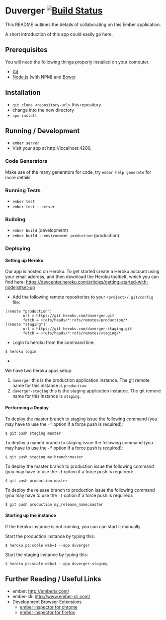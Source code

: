 # Duverger [![Build Status](https://travis-ci.org/habdelra/duverger.svg?branch=master)](https://travis-ci.org/habdelra/duverger)

This README outlines the details of collaborating on this Ember application.

A short introduction of this app could easily go here.

## Prerequisites

You will need the following things properly installed on your computer.

* [Git](http://git-scm.com/)
* [Node.js](http://nodejs.org/) (with NPM) and [Bower](http://bower.io/)

## Installation

* `git clone <repository-url>` this repository
* change into the new directory
* `npm install`

## Running / Development

* `ember server`
* Visit your app at http://localhost:4200.

### Code Generators

Make use of the many generators for code, try `ember help generate` for more details

### Running Tests

* `ember test`
* `ember test --server`

### Building

* `ember build` (development)
* `ember build --environment production` (production)

### Deploying

#### Setting up Heroku
Our app is hosted on Heroku. To get started create a Heroku account using your email address, and then download the Heroku toolbelt, which you can find here: https://devcenter.heroku.com/articles/getting-started-with-nodejs#set-up
* Add the following remote repositories to your `<project>/.git/config` file:
```
[remote "production"]
        url = https://git.heroku.com/duverger.git
        fetch = +refs/heads/*:refs/remotes/production/*
[remote "staging"]
        url = https://git.heroku.com/duverger-staging.git
        fetch = +refs/heads/*:refs/remotes/staging/*
 ```

* Login to heroku from the command line: 
```
$ heroku login
```
* 

We have two heroku apps setup:
1. `duverger` this is the production application instance. The git remote name for this instance is `production`.
2. `duverger-staging` this is the staging application instance. The git remove name for this instance is `staging`.

#### Performing a Deploy
To deploy the master branch to staging issue the following command (you may have to use the `-f` option if a force push is required):
```
$ git push staging master
```

To deploy a named branch to staging issue the following command (you may have to use the `-f` option if a force push is required):
```
$ git push staging my-branch:master
```

To deploy the master branch to production issue the following command (you may have to use the `-f` option if a force push is required):
```
$ git push production master
```

To deploy the release branch to production issue the following command (you may have to use the `-f` option if a force push is required):
```
$ git push production my_release_name:master
```

#### Starting up the instance
If the heroku instance is not running, you can can start it manually.

Start the production instance by typing this:
```
$ heroku ps:scale web=1 --app duverger
```

Start the staging instance by typing this:
```
$ heroku ps:scale web=1 --app duverger-staging
```

## Further Reading / Useful Links

* ember: http://emberjs.com/
* ember-cli: http://www.ember-cli.com/
* Development Browser Extensions
  * [ember inspector for chrome](https://chrome.google.com/webstore/detail/ember-inspector/bmdblncegkenkacieihfhpjfppoconhi)
  * [ember inspector for firefox](https://addons.mozilla.org/en-US/firefox/addon/ember-inspector/)

